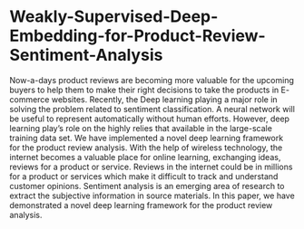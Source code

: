 # Weakly-Supervised-Deep-Embedding-for-Product-Review-Sentiment-Analysis
Now-a-days product reviews are becoming more valuable for the upcoming buyers to help them to make their right decisions
to take the products in E- commerce websites. Recently, the Deep learning playing a major role in solving the problem
related to sentiment classification. A neural network will be useful to represent automatically without human efforts.
However, deep learning play’s role on the highly relies that available in the large-scale training data set. We have
implemented a novel deep learning framework for the product review analysis. With the help of wireless technology, the
internet becomes a valuable place for online learning, exchanging ideas, reviews for a product or service. Reviews in 
the internet could be in millions for a product or services which make it difficult to track and understand customer
opinions. Sentiment analysis is an emerging area of research to extract the subjective information in source materials.
In this paper, we have demonstrated a novel deep learning framework for the product review analysis.
